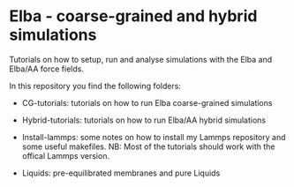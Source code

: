 # Elba - coarse-grained and hybrid simulations

Tutorials on how to setup, run and analyse simulations with the Elba and Elba/AA force fields.

In this repository you find the following folders:

* CG-tutorials: tutorials on how to run Elba coarse-grained simulations

* Hybrid-tutorials: tutorials on how to run Elba/AA hybrid simulations

* Install-lammps: some notes on how to install my Lammps repository and some useful makefiles. NB: Most of the tutorials should work with the offical Lammps version.

* Liquids: pre-equilibrated membranes and pure Liquids
